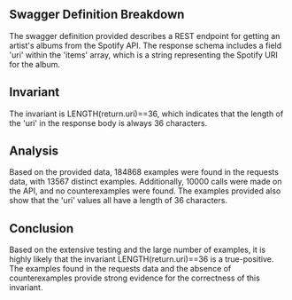 ## Swagger Definition Breakdown
The swagger definition provided describes a REST endpoint for getting an artist's albums from the Spotify API. The response schema includes a field 'uri' within the 'items' array, which is a string representing the Spotify URI for the album.

## Invariant
The invariant is LENGTH(return.uri)==36, which indicates that the length of the 'uri' in the response body is always 36 characters.

## Analysis
Based on the provided data, 184868 examples were found in the requests data, with 13567 distinct examples. Additionally, 10000 calls were made on the API, and no counterexamples were found. The examples provided also show that the 'uri' values all have a length of 36 characters.

## Conclusion
Based on the extensive testing and the large number of examples, it is highly likely that the invariant LENGTH(return.uri)==36 is a true-positive. The examples found in the requests data and the absence of counterexamples provide strong evidence for the correctness of this invariant.
